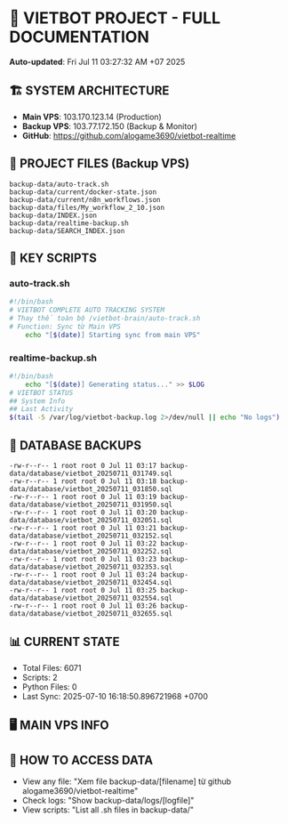 # 🤖 VIETBOT PROJECT - FULL DOCUMENTATION
**Auto-updated**: Fri Jul 11 03:27:32 AM +07 2025

## 🏗️ SYSTEM ARCHITECTURE
- **Main VPS**: 103.170.123.14 (Production)
- **Backup VPS**: 103.77.172.150 (Backup & Monitor)
- **GitHub**: https://github.com/alogame3690/vietbot-realtime

## 📁 PROJECT FILES (Backup VPS)
```
backup-data/auto-track.sh
backup-data/current/docker-state.json
backup-data/current/n8n_workflows.json
backup-data/files/My_workflow_2_10.json
backup-data/INDEX.json
backup-data/realtime-backup.sh
backup-data/SEARCH_INDEX.json
```

## 🔧 KEY SCRIPTS
### auto-track.sh
```bash
#!/bin/bash
# VIETBOT COMPLETE AUTO TRACKING SYSTEM
# Thay thế toàn bộ /vietbot-brain/auto-track.sh
# Function: Sync từ Main VPS
    echo "[$(date)] Starting sync from main VPS"
```
### realtime-backup.sh
```bash
#!/bin/bash
    echo "[$(date)] Generating status..." >> $LOG
# VIETBOT STATUS
## System Info
## Last Activity
$(tail -5 /var/log/vietbot-backup.log 2>/dev/null || echo "No logs")
```

## 💾 DATABASE BACKUPS
```
-rw-r--r-- 1 root root 0 Jul 11 03:17 backup-data/database/vietbot_20250711_031749.sql
-rw-r--r-- 1 root root 0 Jul 11 03:18 backup-data/database/vietbot_20250711_031850.sql
-rw-r--r-- 1 root root 0 Jul 11 03:19 backup-data/database/vietbot_20250711_031950.sql
-rw-r--r-- 1 root root 0 Jul 11 03:20 backup-data/database/vietbot_20250711_032051.sql
-rw-r--r-- 1 root root 0 Jul 11 03:21 backup-data/database/vietbot_20250711_032152.sql
-rw-r--r-- 1 root root 0 Jul 11 03:22 backup-data/database/vietbot_20250711_032252.sql
-rw-r--r-- 1 root root 0 Jul 11 03:23 backup-data/database/vietbot_20250711_032353.sql
-rw-r--r-- 1 root root 0 Jul 11 03:24 backup-data/database/vietbot_20250711_032454.sql
-rw-r--r-- 1 root root 0 Jul 11 03:25 backup-data/database/vietbot_20250711_032554.sql
-rw-r--r-- 1 root root 0 Jul 11 03:26 backup-data/database/vietbot_20250711_032655.sql
```

## 📊 CURRENT STATE
- Total Files: 6071
- Scripts: 2
- Python Files: 0
- Last Sync: 2025-07-10 16:18:50.896721968 +0700

## 🖥️ MAIN VPS INFO


## 🚨 HOW TO ACCESS DATA
- View any file: "Xem file backup-data/[filename] từ github alogame3690/vietbot-realtime"
- Check logs: "Show backup-data/logs/[logfile]"
- View scripts: "List all .sh files in backup-data/"
